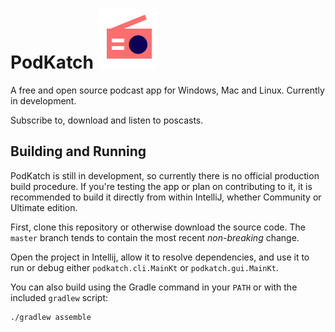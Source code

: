 # PodKatch ![PodKatch Icon](./assets/icon/icon.svg)

 A free and open source podcast app for Windows, Mac and Linux. Currently in development.
 
 Subscribe to, download and listen to poscasts.

## Building and Running

PodKatch is still in development, so currently there is no official production build procedure. If you're testing the app or plan on contributing to it, it is recommended to build it directly from within IntelliJ, whether Community or Ultimate edition.

First, clone this repository or otherwise download the source code. The `master` branch tends to contain the most recent *non-breaking* change.

Open the project in Intellij, allow it to resolve dependencies, and use it to run or debug either `podkatch.cli.MainKt` or `podkatch.gui.MainKt`.

You can also build using the Gradle command in your `PATH` or with the included `gradlew` script:

```bash
./gradlew assemble
```
